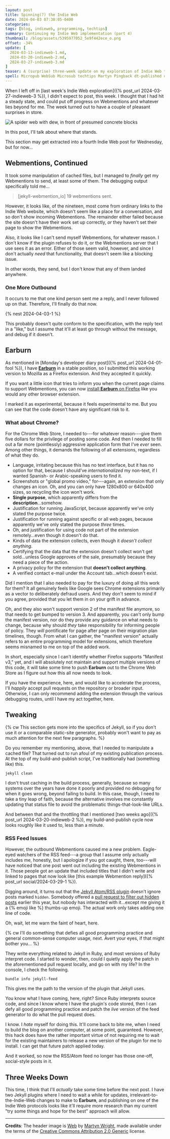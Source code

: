 ```yaml
---
layout: post
title: Spinning(?) the Indie Web
date: 2024-04-03 07:30:05-0400
categories:
tags: [blog, indieweb, programming, techtips]
summary: Continuing my Indie Web implementation (part 4)
thumbnail: /blog/assets/5395977052_5e9f442ece_o.png
offset: -34%
update: [
  2024-03-13-indieweb-1.md,
  2024-03-20-indieweb-2.md,
  2024-03-27-indieweb-3.md
]
teaser: A (surprise) three-week update on my exploration of Indie Web technologies and where things stand.
spell: Micropub WebSub Microsub techtips Martyn Pingback dt-published u-url Earburn Thue davy basename_without_ext DocumentDrop devjournal basename webmention io webmentions grift
---
```


When I left off in [last week's Indie Web exploration]({% post_url 2024-03-27-indieweb-3 %}), I didn't expect to post, this week.  I thought that I had hit a steady state, and could put off progress on Webmentions and whatever lies beyond for me.  The week turned out to have a couple of pleasant surprises in store.

![A spider web with dew, in front of presumed concrete blocks](/blog/assets/5395977052_5e9f442ece_o.png "I seriously thought about getting a different web image for every post, but this will do fine until I get tired of it...")

In this post, I'll talk about where that stands.

This section may get extracted into a fourth Indie Web post for Wednesday, but for now...

## Webmentions, Continued

It took some manipulation of cached files, but I managed to *finally* get my Webmentions to send, at least some of them.  The debugging output specifically told me...

 > [jekyll-webmention_io] 19 webmentions sent.

However, it looks like, of the nineteen, most come from ordinary links to the Indie Web website, which doesn't seem like a place for a conversation, and so don't show incoming Webmentions.  The remainder either failed because the site doesn't have their work set up correctly, *or* they haven't set their page to show the Webmentions.

Also, it looks like I can't send myself Webmentions, for whatever reason.  I don't know if the plugin refuses to do it, or the Webmentions server that I use sees it as an error.  Either of those seem valid, however, and since I don't actually *need* that functionality, that doesn't seem like a blocking issue.

In other words, they send, but I don't know that any of them landed anywhere.

### One More Outbound

It occurs to me that one kind person sent me a reply, and I never followed up on that.  Therefore, I'll finally do that now.

{% nest 2024-04-03-1 %}

This probably doesn't quite conform to the specification, with the reply text in a "like," but I assume that it'll at least go through without the message, and debug if it doesn't.

## Earburn

As mentioned in [Monday's developer diary post]({% post_url 2024-04-01-fool %}), I have [**Earburn**](https://github.com/jcolag/earburn) in a stable position, so I submitted this working version to Mozilla as a Firefox extension.  And they accepted it quickly.

If you want a little icon that tries to inform you when the current page claims to support Webmentions, you can now [install **Earburn** on Firefox](https://addons.mozilla.org/en-US/firefox/addon/earburn/) like you would any other browser extension.

I marked it as experimental, because it feels experimental to me.  But you can see that the code doesn't have any significant risk to it.

### What about Chrome?

For the Chrome Web Store, I needed to---for whatever reason---give them five dollars for the privilege of posting some code.  And then I needed to fill out a far more (pointlessly) aggressive application form that I've *ever* seen.  Among other things, it demands the following of all extensions, regardless of what they do.

 * Language, irritating because this has no text interface, but it has no option for that, because I should've *internationalized* my non-text, if I wanted Spanish- or Arabic-speaking users to find it.
 * Screenshots or "global promo video," for---again, an extension that only changes an icon.  Oh, and you can only have 1280x800 or 640x400 sizes, so recycling the icon won't work.
 * **Single purpose**, which apparently differs from the **description**...somehow.
 * Justification for running JavaScript, because apparently we've only stated the purpose twice.
 * Justification for running against specific or all web pages, because apparently we've only stated the purpose *three* times.
 * Oh, and justification for using code not part of the extension remotely...even though it doesn't do that.
 * Kinds of data the extension collects, even though it *doesn't collect anything*.
 * Certifying that the data that the extension doesn't collect won't get sold...unless Google approves of the sale, presumably because they need a piece of the action.
 * A privacy policy for the extension that **doesn't collect anything**.
 * A verified contact e-mail under the Account tab...which doesn't exist.

Did I mention that I also needed to pay for the luxury of doing all this work for them?  It all genuinely feels like Google sees Chrome extensions primarily as a vector to deliberately defraud users.  And they don't seem to mind if you agree, provided that you let them in on your grift in advance.

Oh, and they also won't support version 2 of the manifest file anymore, so that needs to get bumped to version 3.  And apparently, you can't only bump the manifest version, nor do they provide any guidance on what needs to change, because why should *they* take responsibility for informing people of policy.  They *will* pontificate for page after page on their migration plan timelines, though.  From what I can gather, the "manifest version" actually refers to an entire programming model for extensions, which therefore seems misnamed to me on top of the added work.

In short, especially since I can't identify whether Firefox supports "Manifest v3," yet, and I will absolutely not maintain and support multiple versions of this code, it will take some time to push **Earburn** out to the Chrome Web Store as I figure out how this all now needs to look.

If you have the experience, here, and would like to accelerate the process, I'll *happily* accept pull requests on the repository or broader input.  Otherwise, I can only recommend adding the extension through the various debugging routes, until I have my act together, here.

## Tweaking

{% cw This section gets more into the specifics of Jekyll, so if you don't use it or a comparable static-site generator, probably won't want to pay as much attention for the next few paragraphs. %}

Do you remember my mentioning, above, that I needed to manipulate a cached file?  That turned out to run afoul of my existing publication process.  At the top of my build-and-publish script, I've traditionally had (something like) this.

```console
jekyll clean
```

I don't trust caching in the build process, generally, because so many systems over the years have done it poorly and provided no debugging for when it goes wrong, beyond failing to build.  In this case, though, I need to take a tiny leap of faith, because the alternative involves me constantly updating that status file to avoid the problematic things-that-look-like URLs.

And between that and the throttling that I mentioned [two weeks ago]({% post_url 2024-03-20-indieweb-2 %}), my build-and-publish cycle now looks roughly like it used to, less than a minute.

### RSS Feed Issues

However, the outbound Webmentions caused me a new problem.  Eagle-eyed watchers of the RSS feed---a group that I assume only actually includes me, honestly, but I apologize if you got caught, there, too---will have noticed that one post went out including the existing Webmentions in it.  Those people got an update that included titles that I didn't write and linked to pages that now look like [this example Webmention reply]({% post_url social/2024-03-29-1 %}).

Digging around, it turns out that the [Jekyll Atom/RSS plugin](https://github.com/jekyll/jekyll-feed) doesn't ignore posts marked `hidden`.  Somebody offered a [pull request to filter out hidden posts](https://github.com/jekyll/jekyll-feed/pull/404) earlier this year, but nobody has interacted with it...except me giving it a {% emoji like %} thumbs-up emoji.  The actual work only takes adding one line of code.

Oh, wait, let me warn the faint of heart, here.

{% cw I'll do something that defies all good programming practice and general common-sense computer usage, next.  Avert your eyes, if that might bother you... %}

They write everything related to Jekyll in Ruby, and most versions of Ruby interpret code.  I started to wonder, then, could I quietly apply the patch in the aforementioned pull request locally, and go on with my life?  In the console, I check the following.

```console
bundle info jekyll-feed
```

This gives me the path to the version of the plugin that Jekyll uses.

You know what I have coming, here, right?  Since Ruby interprets source code, and since I know where I have the plugin's code stored, then I can defy all good programming practice and patch the *live* version of the feed generator to do what the pull request does.

I know.  I *hate* myself for doing this.  It'll come back to bite me, when I need to build the blog on another computer, at some point, guaranteed.  However, this hack does have the rather important virtue of not requiring me to wait for the existing maintainers to release a new version of the plugin for me to install.  I can get that future patch applied today.

And it worked, so now the RSS/Atom feed no longer has those one-off, social-style posts in it.

## Three Weeks Down

This time, I think that I'll *actually* take some time before the next post.  I have two Jekyll plugins where I need to wait a while for updates, irrelevant-to-the-Indie-Web changes to make to **Earburn**, and publishing on one of the Indie Web protocols looks like it'll require more research than my current "try some things and hope for the best" approach will allow.

---

**Credits**:  The header image is [Web](https://www.flickr.com/photos/35521221@N05/5395977052) by [Martyn Wright](https://www.flickr.com/photos/martyn404/), made available under the terms of the [Creative Commons Attribution 2.0 Generic](https://creativecommons.org/licenses/by/2.0/) license.

[^1]: No comments from the peanut gallery, please.  I've already made those exact jokes about the quality of ordinary posts...
